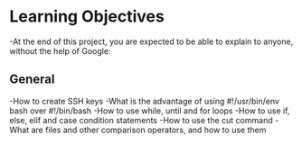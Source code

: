 # Learning Objectives
-At the end of this project, you are expected to be able to explain to anyone, without the help of Google:

## General
-How to create SSH keys
-What is the advantage of using #!/usr/bin/env bash over #!/bin/bash
-How to use while, until and for loops
-How to use if, else, elif and case condition statements
-How to use the cut command
-What are files and other comparison operators, and how to use them
